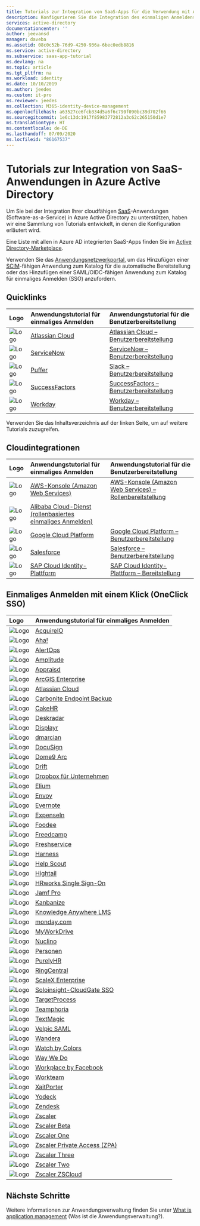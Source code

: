 ```yaml
---
title: Tutorials zur Integration von SaaS-Apps für die Verwendung mit Azure AD | Microsoft-Dokumentation
description: Konfigurieren Sie die Integration des einmaligen Anmeldens für Azure Active Directory in zahlreiche Software-as-a-Service-Anwendungen (SaaS) von Drittanbietern.
services: active-directory
documentationcenter: ''
author: jeevansd
manager: daveba
ms.assetid: 08c0c52b-76d9-4250-936a-6bec0edb8816
ms.service: active-directory
ms.subservice: saas-app-tutorial
ms.devlang: na
ms.topic: article
ms.tgt_pltfrm: na
ms.workload: identity
ms.date: 10/10/2019
ms.author: jeedes
ms.custom: it-pro
ms.reviewer: jeedes
ms.collection: M365-identity-device-management
ms.openlocfilehash: a63527ce6fcb334d5a6f6c790f090bc39d702f66
ms.sourcegitcommit: 1e6c13dc1917f85983772812a3c62c265150d1e7
ms.translationtype: HT
ms.contentlocale: de-DE
ms.lasthandoff: 07/09/2020
ms.locfileid: "86167537"
---
```

# <a name="tutorials-for-integrating-saas-applications-with-azure-active-directory"></a>Tutorials zur Integration von SaaS-Anwendungen in Azure Active Directory

Um Sie bei der Integration Ihrer cloudfähigen [SaaS](https://azure.microsoft.com/overview/what-is-saas/)-Anwendungen (Software-as-a-Service) in Azure Active Directory zu unterstützen, haben wir eine Sammlung von Tutorials entwickelt, in denen die Konfiguration erläutert wird.

Eine Liste mit allen in Azure AD integrierten SaaS-Apps finden Sie im [Active Directory-Marketplace](https://azuremarketplace.microsoft.com/marketplace/apps/category/azure-active-directory-apps).

Verwenden Sie das [Anwendungsnetzwerkportal](https://docs.microsoft.com/azure/active-directory/develop/howto-app-gallery-listing), um das Hinzufügen einer [SCIM](https://docs.microsoft.com/azure/active-directory/manage-apps/use-scim-to-provision-users-and-groups)-fähigen Anwendung zum Katalog für die automatische Bereitstellung oder das Hinzufügen einer SAML/OIDC-fähigen Anwendung zum Katalog für einmaliges Anmelden (SSO) anzufordern.

## <a name="quick-links"></a>Quicklinks

| Logo | Anwendungstutorial für einmaliges Anmelden | Anwendungstutorial für die Benutzerbereitstellung |
| :--- | :--- | :--- |
| ![Logo](./media/tutorial-list/active-directory-saas-atlassian-cloud-tutorial.png)| [Atlassian Cloud](atlassian-cloud-tutorial.md)| [Atlassian Cloud – Benutzerbereitstellung](atlassian-cloud-provisioning-tutorial.md)|
| ![Logo](./media/tutorial-list/active-directory-saas-servicenow-tutorial.png)| [ServiceNow](servicenow-tutorial.md)|[ServiceNow – Benutzerbereitstellung](servicenow-provisioning-tutorial.md)|
| ![Logo](./media/tutorial-list/active-directory-saas-slack-tutorial.png)| [Puffer](slack-tutorial.md)|[Slack – Benutzerbereitstellung](slack-provisioning-tutorial.md)|
| ![Logo](./media/tutorial-list/active-directory-saas-successfactors-tutorial.png)| [SuccessFactors](successfactors-tutorial.md)| [SuccessFactors – Benutzerbereitstellung](https://docs.microsoft.com/azure/active-directory/saas-apps/sap-successfactors-inbound-provisioning-tutorial) |
| ![Logo](./media/tutorial-list/active-directory-saas-workday-tutorial.png)| [Workday](workday-tutorial.md)| [Workday – Benutzerbereitstellung](workday-inbound-tutorial.md)|

Verwenden Sie das Inhaltsverzeichnis auf der linken Seite, um auf weitere Tutorials zuzugreifen.

## <a name="cloud-integrations"></a>Cloudintegrationen

| Logo | Anwendungstutorial für einmaliges Anmelden | Anwendungstutorial für die Benutzerbereitstellung |
| :--- | :--- | :--- |
| ![Logo](./media/tutorial-list/active-directory-saas-amazon-web-service-tutorial.png)| [AWS-Konsole (Amazon Web Services)](amazon-web-service-tutorial.md)| [AWS-Konsole (Amazon Web Services) – Rollenbereitstellung](amazon-web-service-tutorial.md#configure-azure-ad-sso) |
| ![Logo](./media/tutorial-list/active-directory-saas-alibaba-tutorial.png)| [Alibaba Cloud-Dienst (rollenbasiertes einmaliges Anmelden)](alibaba-cloud-service-role-based-sso-tutorial.md)| |
| ![Logo](./media/tutorial-list/active-directory-saas-google-apps-tutorial.png)| [Google Cloud Platform](google-apps-tutorial.md)| [Google Cloud Platform – Benutzerbereitstellung](google-apps-provisioning-tutorial.md) |
| ![Logo](./media/tutorial-list/active-directory-saas-salesforce-tutorial.png)| [Salesforce](salesforce-tutorial.md)| [Salesforce – Benutzerbereitstellung](salesforce-provisioning-tutorial.md) |
| ![Logo](./media/tutorial-list/active-directory-saas-sapboc-tutorial.png)| [SAP Cloud Identity-Plattform](saphana-tutorial.md)|[SAP Cloud Identity-Plattform – Bereitstellung](https://docs.microsoft.com/azure/active-directory/saas-apps/sap-cloud-platform-identity-authentication-provisioning-tutorial) |

## <a name="oneclick-sso"></a>Einmaliges Anmelden mit einem Klick (OneClick SSO)

| Logo | Anwendungstutorial für einmaliges Anmelden |
| :--- | :--- |
| ![Logo](./media/tutorial-list/active-directory-saas-acquireio-tutorial.png)| [AcquireIO](acquireio-tutorial.md)|
| ![Logo](./media/tutorial-list/active-directory-saas-aha-tutorial.png)| [Aha!](aha-tutorial.md)|
| ![Logo](./media/tutorial-list/active-directory-saas-alertops-tutorial.png)| [AlertOps](alertops-tutorial.md)|
| ![Logo](./media/tutorial-list/active-directory-saas-amplitude-tutorial.png)| [Amplitude](amplitude-tutorial.md)|
| ![Logo](./media/tutorial-list/active-directory-saas-appraisd-tutorial.png)| [Appraisd](appraisd-tutorial.md)|
| ![Logo](./media/tutorial-list/active-directory-saas-arcgisenterprise-tutorial.png)| [ArcGIS Enterprise](arcgisenterprise-tutorial.md)|
| ![Logo](./media/tutorial-list/active-directory-saas-atlassian-cloud-tutorial.png)| [Atlassian Cloud](atlassian-cloud-tutorial.md)|
| ![Logo](./media/tutorial-list/active-directory-saas-carbonite-endpoint-backup-tutorial.png)| [Carbonite Endpoint Backup](carbonite-endpoint-backup-tutorial.md)|
| ![Logo](./media/tutorial-list/active-directory-saas-cakehr-tutorial.png)| [CakeHR](cakehr-tutorial.md)|
| ![Logo](./media/tutorial-list/active-directory-saas-deskradar-tutorial.png)| [Deskradar](deskradar-tutorial.md)|
| ![Logo](./media/tutorial-list/active-directory-saas-displayr-tutorial.png)| [Displayr](displayr-tutorial.md)|
| ![Logo](./media/tutorial-list/active-directory-saas-dmarcian-tutorial.png)| [dmarcian](dmarcian-tutorial.md)|
| ![Logo](./media/tutorial-list/active-directory-saas-docusign-tutorial.png)| [DocuSign](docusign-tutorial.md)|
| ![Logo](./media/tutorial-list/active-directory-saas-dome9arc-tutorial.png)| [Dome9 Arc](dome9arc-tutorial.md)|
| ![Logo](./media/tutorial-list/active-directory-saas-drift-tutorial.png)| [Drift](drift-tutorial.md)|
| ![Logo](./media/tutorial-list/active-directory-saas-dropboxforbusiness-tutorial.png)| [Dropbox für Unternehmen](dropboxforbusiness-tutorial.md)|
| ![Logo](./media/tutorial-list/active-directory-saas-elium-tutorial.png)| [Elium](elium-tutorial.md)|
| ![Logo](./media/tutorial-list/active-directory-saas-envoy-tutorial.png)| [Envoy](envoy-tutorial.md)|
| ![Logo](./media/tutorial-list/active-directory-saas-evernote-tutorial.png)| [Evernote](evernote-tutorial.md)|
| ![Logo](./media/tutorial-list/active-directory-saas-expensein-tutorial.png)| [ExpenseIn](expensein-tutorial.md)|
| ![Logo](./media/tutorial-list/active-directory-saas-foodee-tutorial.png)| [Foodee](foodee-tutorial.md)|
| ![Logo](./media/tutorial-list/active-directory-saas-freedcamp-tutorial.png)| [Freedcamp](freedcamp-tutorial.md)|
| ![Logo](./media/tutorial-list/active-directory-saas-freshservice-tutorial.png)| [Freshservice](freshservice-tutorial.md)|
| ![Logo](./media/tutorial-list/active-directory-saas-harness-tutorial.png)| [Harness](harness-tutorial.md)|
| ![Logo](./media/tutorial-list/active-directory-saas-helpscout-tutorial.png)| [Help Scout](helpscout-tutorial.md)|
| ![Logo](./media/tutorial-list/active-directory-saas-hightail-tutorial.png)| [Hightail](hightail-tutorial.md)|
| ![Logo](./media/tutorial-list/active-directory-saas-hrworks-single-sign-on-tutorial.png)| [HRworks Single Sign-On](hrworks-single-sign-on-tutorial.md)|
| ![Logo](./media/tutorial-list/active-directory-saas-jamfprosamlconnector-tutorial.png)| [Jamf Pro](jamfprosamlconnector-tutorial.md)|
| ![Logo](./media/tutorial-list/active-directory-saas-kanbanize-tutorial.png)| [Kanbanize](kanbanize-tutorial.md)|
| ![Logo](./media/tutorial-list/active-directory-saas-knowlwdge-anywhere-lms-tutorial.png)| [Knowledge Anywhere LMS](knowledge-anywhere-lms-tutorial.md)|
| ![Logo](./media/tutorial-list/active-directory-saas-mondaycom-tutorial.png)| [monday.com](mondaycom-tutorial.md)|
| ![Logo](./media/tutorial-list/active-directory-saas-myworkdrive-tutorial.png)| [MyWorkDrive](myworkdrive-tutorial.md)|
| ![Logo](./media/tutorial-list/active-directory-saas-nuclino-tutorial.png)| [Nuclino](nuclino-tutorial.md)|
| ![Logo](./media/tutorial-list/active-directory-saas-people-tutorial.png)| [Personen](people-tutorial.md)|
| ![Logo](./media/tutorial-list/active-directory-saas-purelyhr-tutorial.png)| [PurelyHR](purelyhr-tutorial.md)|
| ![Logo](./media/tutorial-list/active-directory-saas-ringcentral-tutorial.png)| [RingCentral](ringcentral-tutorial.md)|
| ![Logo](./media/tutorial-list/active-directory-saas-scalex-enterprise-tutorial.png)| [ScaleX Enterprise](scalex-enterprise-tutorial.md)|
| ![Logo](./media/tutorial-list/active-directory-saas-soloinsight-cloudgate-sso-tutorial.png)| [Soloinsight-CloudGate SSO](soloinsight-cloudgate-sso-tutorial.md)|
| ![Logo](./media/tutorial-list/active-directory-saas-target-process-tutorial.png)| [TargetProcess](target-process-tutorial.md)|
| ![Logo](./media/tutorial-list/active-directory-saas-teamphoria-tutorial.png)| [Teamphoria](teamphoria-tutorial.md)|
| ![Logo](./media/tutorial-list/active-directory-saas-textmagic-tutorial.png)| [TextMagic](textmagic-tutorial.md)|
| ![Logo](./media/tutorial-list/active-directory-saas-velpicsaml-tutorial.png)| [Velpic SAML](velpicsaml-tutorial.md)|
| ![Logo](./media/tutorial-list/active-directory-saas-wandera-tutorial.png)| [Wandera](wandera-tutorial.md)|
| ![Logo](./media/tutorial-list/active-directory-saas-watch-by-colors-tutorial.png)| [Watch by Colors](watch-by-colors-tutorial.md)|
| ![Logo](./media/tutorial-list/active-directory-saas-waywedo-tutorial.png)| [Way We Do](waywedo-tutorial.md)|
| ![Logo](./media/tutorial-list/active-directory-saas-workplacebyfacebook-tutorial.png)| [Workplace by Facebook](workplacebyfacebook-tutorial.md)|
| ![Logo](./media/tutorial-list/active-directory-saas-workteam-tutorial.png)| [Workteam](workteam-tutorial.md)|
| ![Logo](./media/tutorial-list/active-directory-saas-xaitporter-tutorial.png)| [XaitPorter](xaitporter-tutorial.md)|
| ![Logo](./media/tutorial-list/active-directory-saas-yodeck-tutorial.png)| [Yodeck](yodeck-tutorial.md)|  
| ![Logo](./media/tutorial-list/active-directory-saas-zendesk-tutorial.png)| [Zendesk](zendesk-tutorial.md)|  
| ![Logo](./media/tutorial-list/active-directory-saas-zscaler-tutorial.png)| [Zscaler](zscaler-tutorial.md)|
| ![Logo](./media/tutorial-list/active-directory-saas-zscaler-beta-tutorial.png)| [Zscaler Beta](zscaler-beta-tutorial.md)|
| ![Logo](./media/tutorial-list/active-directory-saas-zscaler-one-tutorial.png)| [Zscaler One](zscaler-one-tutorial.md)|
| ![Logo](./media/tutorial-list/active-directory-saas-zscalerprivateaccess-tutorial.png)| [Zscaler Private Access (ZPA)](zscalerprivateaccess-tutorial.md)|  
| ![Logo](./media/tutorial-list/active-directory-saas-zscaler-three-tutorial.png)| [Zscaler Three](zscaler-three-tutorial.md)|
| ![Logo](./media/tutorial-list/active-directory-saas-zscaler-two-tutorial.png)| [Zscaler Two](zscaler-two-tutorial.md)|  
| ![Logo](./media/tutorial-list/active-directory-saas-zscaler-zscloud-tutorial.png)| [Zscaler ZSCloud](zscaler-zscloud-tutorial.md)|

## <a name="next-steps"></a>Nächste Schritte

Weitere Informationen zur Anwendungsverwaltung finden Sie unter [What is application management](../manage-apps/what-is-application-management.md) (Was ist die Anwendungsverwaltung?).
